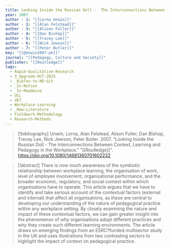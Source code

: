 ```yaml
---
title: Looking Inside the Russian Doll -  The Interconnections Between Context, Learning and Pedagogy in the Workplace
year: 2007
author - 1: "[[Lorna Unwin]]"
author - 2: "[[Alan Felstead]]"
author - 3: "[[Alison Fuller]]"
author - 4: "[[Dan Bishop]]"
author - 5: "[[Tracey Lee]]"
author - 6: "[[Nick Jewson]]"
author - 7: "[[Peter Butler]]"
key: "[[@Unwin2007-pk]]"
journal: "[[Pedagogy, Culture and Society]]"
publisher: "[[Routledge]]"
tags:
  - Rapid-Qualitative-Research
  - 3_Upgrade-OCT-2023
  - _BibTex-to-MD-Git
  - _In-Notion
  - _In-Readwise
  - UCL
  - VET
  - Workplace-Learning
  - _New-Literature
  - Fieldwork-Methodology
  - Research-Methods
---
```


> [!bibliography]
> Unwin, Lorna, Alan Felstead, Alison Fuller, Dan Bishop, Tracey Lee, Nick Jewson, Peter Butler. 2007. “Looking Inside the Russian Doll -  The Interconnections Between Context, Learning and Pedagogy in the Workplace.” "[[Routledge]]". https://doi.org/10.1080/14681360701602232

> [!abstract]
> There is now much awareness of the symbiotic relationship between workplace learning, the organisation of work, level of employee involvement, organisational performance, and the broader economic, regulatory, and social context within which organisations have to operate. This article argues that we have to identify and take serious account of the contextual factors (external and internal) that affect all organisations, as these are central to developing our understanding of the nature of pedagogical practice within any workplace setting. By closely examining the nature and impact of these contextual factors, we can gain greater insight into the phenomenon of why organisations adopt different practices and why they create such different learning environments. The article draws on emerging findings from an ESRC?funded multisector study in the UK and uses illustrations from two contrasting sectors to highlight the impact of context on pedagogical practice.